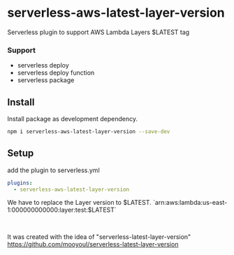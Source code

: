 # serverless-aws-latest-layer-version

Serverless plugin to support AWS Lambda Layers $LATEST tag

### Support
- serverless deploy
- serverless deploy function
- serverless package


## Install

Install package as development dependency.

```bash
npm i serverless-aws-latest-layer-version --save-dev
```


## Setup
add the plugin to serverless.yml

```yaml
plugins:
  - serverless-aws-latest-layer-version
```

We have to replace the Layer version to $LATEST.   
`arn:aws:lambda:us-east-1:000000000000:layer:test:$LATEST`

&nbsp;
&nbsp;
&nbsp;

It was created with the idea of "serverless-latest-layer-version"   
https://github.com/mooyoul/serverless-latest-layer-version

